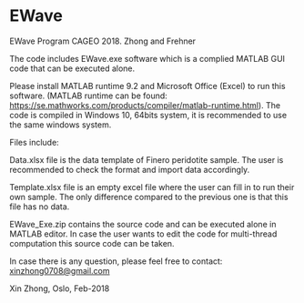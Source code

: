 # EWave

EWave Program CAGEO 2018. Zhong and Frehner

The code includes EWave.exe software which is a complied MATLAB GUI code that can be executed alone. 

Please install MATLAB runtime 9.2 and Microsoft Office (Excel) to run this software. (MATLAB runtime can be found: https://se.mathworks.com/products/compiler/matlab-runtime.html). The code is compiled in Windows 10, 64bits system, it is recommended to use the same windows system.

Files include:

Data.xlsx file is the data template of Finero peridotite sample. The user is recommended to check the format and import data accordingly.

Template.xlsx file is an empty excel file where the user can fill in to run their own sample. The only difference compared to the previous one is that this file has no data.

EWave_Exe.zip contains the source code and can be executed alone in MATLAB editor. In case the user wants to edit the code for multi-thread computation this source code can be taken.

In case there is any question, please feel free to contact: xinzhong0708@gmail.com

Xin Zhong, Oslo, Feb-2018
